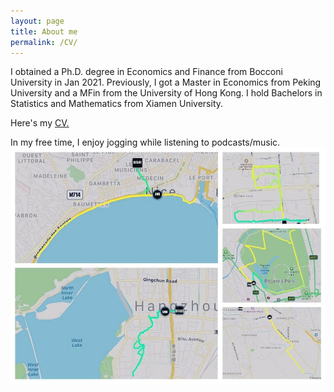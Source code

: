 ```yaml
---
layout: page
title: About me
permalink: /CV/
---
```

I obtained a Ph.D. degree in Economics and Finance from Bocconi University in Jan 2021. Previously, I got a Master in Economics from Peking University and a MFin from the University of Hong Kong. I hold Bachelors in Statistics and Mathematics from Xiamen University.
<br>


Here's my <a href="https://shasha-li.github.io/content/SHASHA%20LI%20CV.pdf" target="_blank">CV.</a> 
<br>

In my free time, I enjoy jogging while listening to podcasts/music.
<br> 
<img src="/content/run.jpg" style="width:600px;"/>

<br><br>
